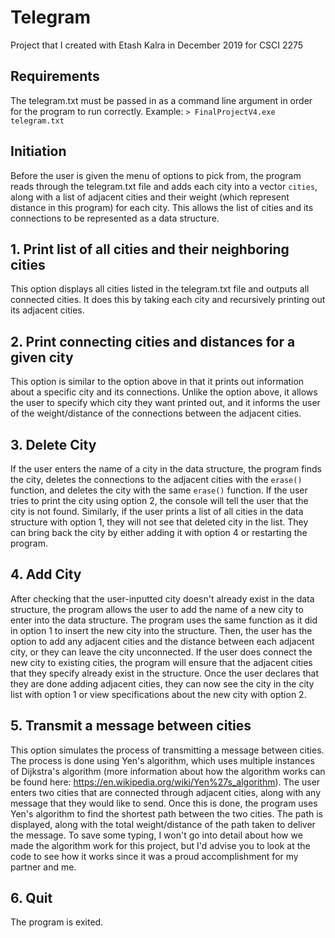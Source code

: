# Telegram
Project that I created with Etash Kalra in December 2019 for CSCI 2275

## Requirements
The telegram.txt must be passed in as a command line argument in order for the program to run correctly.
Example: `> FinalProjectV4.exe telegram.txt`

## Initiation
Before the user is given the menu of options to pick from, the program reads through the telegram.txt file and adds each city into a vector `cities`, along with a list of adjacent cities and their weight (which represent distance in this program) for each city. This allows the list of cities and its connections to be represented as a data structure.

## 1. Print list of all cities and their neighboring cities
This option displays all cities listed in the telegram.txt file and outputs all connected cities. It does this by taking each city and recursively printing out its adjacent cities.

## 2. Print connecting cities and distances for a given city
This option is similar to the option above in that it prints out information about a specific city and its connections. Unlike the option above, it allows the user to specify which city they want printed out, and it informs the user of the weight/distance of the connections between the adjacent cities.

## 3. Delete City
If the user enters the name of a city in the data structure, the program finds the city, deletes the connections to the adjacent cities with the `erase()` function, and deletes the city with the same `erase()` function. If the user tries to print the city using option 2, the console will tell the user that the city is not found. Similarly, if the user prints a list of all cities in the data structure with option 1, they will not see that deleted city in the list. They can bring back the city by either adding it with option 4 or restarting the program.

## 4. Add City
After checking that the user-inputted city doesn't already exist in the data structure, the program allows the user to add the name of a new city to enter into the data structure. The program uses the same function as it did in option 1 to insert the new city into the structure. Then, the user has the option to add any adjacent cities and the distance between each adjacent city, or they can leave the city unconnected. If the user does connect the new city to existing cities, the program will ensure that the adjacent cities that they specify already exist in the structure. Once the user declares that they are done adding adjacent cities, they can now see the city in the city list with option 1 or view specifications about the new city with option 2.

## 5. Transmit a message between cities
This option simulates the process of transmitting a message between cities. The process is done using Yen's algorithm, which uses multiple instances of Dijkstra's algorithm (more information about how the algorithm works can be found here: https://en.wikipedia.org/wiki/Yen%27s_algorithm). The user enters two cities that are connected through adjacent cities, along with any message that they would like to send. Once this is done, the program uses Yen's algorithm to find the shortest path between the two cities. The path is displayed, along with the total weight/distance of the path taken to deliver the message. To save some typing, I won't go into detail about how we made the algorithm work for this project, but I'd advise you to look at the code to see how it works since it was a proud accomplishment for my partner and me.

## 6. Quit
The program is exited.
